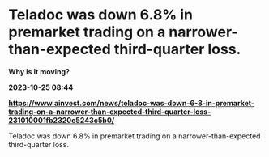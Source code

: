 # Teladoc was down 6.8% in premarket trading on a narrower-than-expected third-quarter loss.
**Why is it moving?**

**2023-10-25 08:44**

**https://www.ainvest.com/news/teladoc-was-down-6-8-in-premarket-trading-on-a-narrower-than-expected-third-quarter-loss-231010001fb2320e5243c5b0/**

Teladoc was down 6.8% in premarket trading on a narrower-than-expected third-quarter loss.